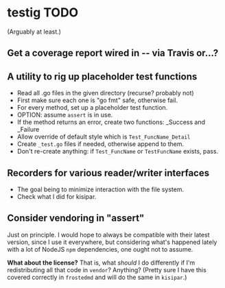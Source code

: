 # testig TODO

(Arguably at least.)

## Get a coverage report wired in -- via Travis or...?

## A utility to rig up placeholder test functions

* Read all .go files in the given directory (recurse? probably not)
* First make sure each one is "go fmt" safe, otherwise fail.
* For every method, set up a placeholder test function.
* OPTION: assume `assert` is in use.
* If the method returns an error, create two functions: _Success and _Failure
* Allow override of default style which is `Test_FuncName_Detail`
* Create `_test.go` files if needed, otherwise append to them.
* Don't re-create anything: if `Test_FuncName` or `TestFuncName` exists, pass.

## Recorders for various reader/writer interfaces

* The goal being to minimize interaction with the file system.
* Check what I did for kisipar.

## Consider vendoring in "assert"

Just on principle.  I would hope to always be compatible with their latest
version, since I use it everywhere, but considering what's happened lately
with a lot of NodeJS `npm` dependencies, one ought not to assume.

**What about the license?** That is, what *should* I do differently if I'm
redistributing all that code in `vendor`?  Anything?  (Pretty sure I have this
covered correctly in `frostedmd` and will do the same in `kisipar`.)
